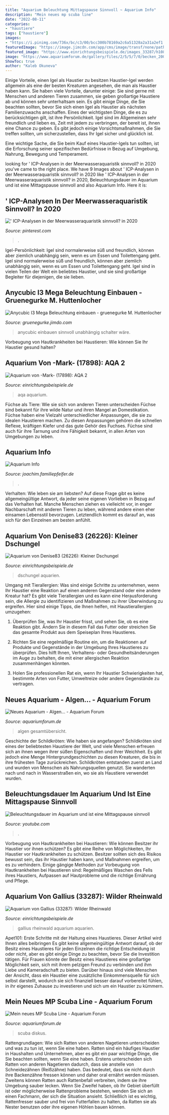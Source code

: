 ```yaml
---
title: "Aquarium Beleuchtung Mittagspause Sinnvoll ~ Aquarium Info"
description: "Mein neues mp scuba line"
date: "2022-08-11"
categories:
- "haustiere"
tags: ["haustiere"]
images:
- "https://i.pinimg.com/736x/bc/c3/00/bcc300b78169a2c6a51328a2a31a2ef1.jpg"
featuredImage: "https://image.jimcdn.com/app/cms/image/transf/none/path/s80e4157b66c8e75c/image/i431b7164bde58eca/version/1532932692/image.jpg"
featured_image: "https://www.einrichtungsbeispiele.de/images_33287/h1080_w1920/linke-solitaerwurzel-mit-farnen__41ed500cdd3d7348911e3dfd6a13c3cf.jpg"
image: "https://www.aquariumforum.de/gallery/files/2/5/5/7/0/becken_2007_06_08_pic_08-med.jpg"
ShowToc: true
author: "Kaleb Okuneva"
---
```



Einige Vorteile, einen Igel als Haustier zu besitzen
Haustier-Igel werden allgemein als eine der besten Kreaturen angesehen, die man als Haustier haben kann. Sie haben viele Vorteile, darunter einige: Sie sind gerne mit Menschen und anderen Tieren zusammen, sie geben großartige Haustiere ab und können sehr unterhaltsam sein.
Es gibt einige Dinge, die Sie beachten sollten, bevor Sie sich einen Igel als Haustier als nächsten Familienzuwachs anschaffen. Eines der wichtigsten Dinge, die es zu berücksichtigen gilt, ist ihre Persönlichkeit. Igel sind im Allgemeinen sehr freundlich und lieben es, Zeit mit jedem zu verbringen, der bereit ist, ihnen eine Chance zu geben. Es gibt jedoch einige Vorsichtsmaßnahmen, die Sie treffen sollten, um sicherzustellen, dass Ihr Igel sicher und glücklich ist.

Eine wichtige Sache, die Sie beim Kauf eines Haustier-Igels tun sollten, ist die Erforschung seiner spezifischen Bedürfnisse in Bezug auf Umgebung, Nahrung, Bewegung und Temperament.

	

		
looking for &#039; ICP-Analysen in der Meerwasseraquaristik sinnvoll? in 2020 you've came to the right place. We have 9 Images about &#039; ICP-Analysen in der Meerwasseraquaristik sinnvoll? in 2020 like &#039; ICP-Analysen in der Meerwasseraquaristik sinnvoll? in 2020, Beleuchtungsdauer im Aquarium und ist eine Mittagspause sinnvoll and also Aquarium Info. Here it is:
		
    
## &#039; ICP-Analysen In Der Meerwasseraquaristik Sinnvoll? In 2020

<img loading=lazy src="https://i.pinimg.com/736x/bc/c3/00/bcc300b78169a2c6a51328a2a31a2ef1.jpg" onerror="this.onerror=null;this.src='https://tse4.mm.bing.net/th?id=OIP._UoZyAJAPw7Z6goG-br8ywHaHb&amp;pid=15.1';" alt="&#039; ICP-Analysen in der Meerwasseraquaristik sinnvoll? in 2020">

_Source: pinterest.com_

>. 

	

Igel-Persönlichkeit: Igel sind normalerweise süß und freundlich, können aber ziemlich unabhängig sein, wenn es um Essen und Toilettengang geht.
Igel sind normalerweise süß und freundlich, können aber ziemlich unabhängig sein, wenn es um Essen und Toilettengang geht. Igel sind in vielen Teilen der Welt ein beliebtes Haustier, und sie sind großartige Begleiter für diejenigen, die sie lieben.

    
## Anycubic I3 Mega Beleuchtung Einbauen - Gruenegurke M. Huttenlocher

<img loading=lazy src="https://image.jimcdn.com/app/cms/image/transf/none/path/s80e4157b66c8e75c/image/i431b7164bde58eca/version/1532932692/image.jpg" onerror="this.onerror=null;this.src='https://tse2.mm.bing.net/th?id=OIP.z9nnwkQLkwZsp5SM2OBhdQHaFj&amp;pid=15.1';" alt="Anycubic I3 Mega Beleuchtung einbauen - gruenegurke M. Huttenlocher">

_Source: gruenegurke.jimdo.com_

>anycubic einbauen sinnvoll unabhängig schalter wäre. 

	

Vorbeugung von Hautkrankheiten bei Haustieren: Wie können Sie Ihr Haustier gesund halten?

    
## Aquarium Von -Mark- (17898): AQA 2

<img loading=lazy src="https://www.einrichtungsbeispiele.de/images_17898/h1080_w1920/technik-im-aquarium-aqa-2__d67bd1940b2659f9bc30439d8fa1c9a7.jpg" onerror="this.onerror=null;this.src='https://tse1.mm.bing.net/th?id=OIP.-1JGeozpukBqK5WbZIA9PwHaFj&amp;pid=15.1';" alt="Aquarium von -Mark- (17898): AQA 2">

_Source: einrichtungsbeispiele.de_

>aqa aquarium. 

	

Füchse als Tiere: Wie sie sich von anderen Tieren unterscheiden
Füchse sind bekannt für ihre wilde Natur und ihren Mangel an Domestikation. Füchse haben eine Vielzahl unterschiedlicher Anpassungen, die sie zu idealen Haustieren machen. Zu diesen Anpassungen gehören die schnellen Reflexe, kräftigen Kiefer und das gute Gehör des Fuchses. Füchse sind auch für ihre Tarnung und ihre Fähigkeit bekannt, in allen Arten von Umgebungen zu leben.

    
## Aquarium Info

<img loading=lazy src="http://joachim.familiepfeifer.de/bilder/aquarium/Aquarium.jpg" onerror="this.onerror=null;this.src='https://tse4.mm.bing.net/th?id=OIP.a7BslsMvPt-zpwIftb3nYQHaC9&amp;pid=15.1';" alt="Aquarium Info">

_Source: joachim.familiepfeifer.de_

>. 

	

Verhalten: Wie leben sie am liebsten?
Auf diese Frage gibt es keine allgemeingültige Antwort, da jeder seine eigenen Vorlieben in Bezug auf das Verhalten hat. Manche Menschen ziehen es vielleicht vor, in enger Nachbarschaft mit anderen Tieren zu leben, während andere einen eher einsamen Lebensstil bevorzugen. Letztendlich kommt es darauf an, was sich für den Einzelnen am besten anfühlt.

    
## Aquarium Von Denise83 (26226): Kleiner Dschungel

<img loading=lazy src="https://www.einrichtungsbeispiele.de/16to9/w250/images_26226/02250f0f0801776ddc8b845ba64747fa.jpg" onerror="this.onerror=null;this.src='https://tse3.mm.bing.net/th?id=OIP.FvNd-uG0OVuBvd-V2lFozwAAAA&amp;pid=15.1';" alt="Aquarium von Denise83 (26226): Kleiner Dschungel">

_Source: einrichtungsbeispiele.de_

>dschungel aquarien. 

	

Umgang mit Tierallergien: Was sind einige Schritte zu unternehmen, wenn Ihr Haustier eine Reaktion auf einen anderen Gegenstand oder eine andere Kreatur hat?
Es gibt viele Tierallergien und es kann eine Herausforderung sein, die Allergie zu identifizieren und Maßnahmen zu ihrer Überwindung zu ergreifen. Hier sind einige Tipps, die Ihnen helfen, mit Haustierallergien umzugehen:
1. Überprüfen Sie, was Ihr Haustier frisst, und sehen Sie, ob es eine Reaktion gibt. Ändern Sie in diesem Fall das Futter oder streichen Sie das gesamte Produkt aus dem Speiseplan Ihres Haustieres.

2. Richten Sie eine regelmäßige Routine ein, um die Reaktionen auf Produkte und Gegenstände in der Umgebung Ihres Haustieres zu überprüfen. Dies hilft Ihnen, Verhaltens- oder Gesundheitsänderungen im Auge zu behalten, die mit einer allergischen Reaktion zusammenhängen könnten.

3. Holen Sie professionellen Rat ein, wenn Ihr Haustier Schwierigkeiten hat, bestimmte Arten von Futter, Umweltreize oder andere Gegenstände zu vertragen.

    
## Neues Aquarium - Algen... - Aquarium Forum

<img loading=lazy src="http://www.aquariumforum.de/gallery/files/4/3/6/0/3/img_0047klein-med.jpg" onerror="this.onerror=null;this.src='https://tse1.mm.bing.net/th?id=OIP.N_PFstwOgmRKIRK8EogeCAHaFj&amp;pid=15.1';" alt="Neues Aquarium - Algen... - Aquarium Forum">

_Source: aquariumforum.de_

>algen gesamtübersicht. 

	

Geschichte der Schildkröten: Wie haben sie angefangen?
Schildkröten sind eines der beliebtesten Haustiere der Welt, und viele Menschen erfreuen sich an ihnen wegen ihrer süßen Eigenschaften und ihrer Weichheit. Es gibt jedoch eine Menge Hintergrundgeschichten zu diesen Kreaturen, die bis in ihre frühesten Tage zurückreichen. Schildkröten entstanden zuerst an Land und wurden von Menschen als Nahrungsquellen genutzt. Sie wanderten nach und nach in Wasserstraßen ein, wo sie als Haustiere verwendet wurden.

    
## Beleuchtungsdauer Im Aquarium Und Ist Eine Mittagspause Sinnvoll

<img loading=lazy src="https://i.ytimg.com/vi/RLF-jtd_ZxQ/maxresdefault.jpg" onerror="this.onerror=null;this.src='https://tse3.mm.bing.net/th?id=OIP.4tEyBKV-vBx5Gz1_w00v_gHaEK&amp;pid=15.1';" alt="Beleuchtungsdauer im Aquarium und ist eine Mittagspause sinnvoll">

_Source: youtube.com_

>. 

	

Vorbeugung von Hautkrankheiten bei Haustieren: Wie können Besitzer ihr Haustier vor ihnen schützen?
Es gibt eine Reihe von Möglichkeiten, Ihr Haustier vor Hautkrankheiten zu schützen. Besitzer sollten sich des Risikos bewusst sein, das ihr Haustier haben kann, und Maßnahmen ergreifen, um es zu verhindern. Einige gängige Methoden zur Vorbeugung von Hautkrankheiten bei Haustieren sind: Regelmäßiges Waschen des Fells ihres Haustiers, Aufpassen auf Hautprobleme und die richtige Ernährung und Pflege.

    
## Aquarium Von Gallius (33287): Wilder Rheinwald

<img loading=lazy src="https://www.einrichtungsbeispiele.de/images_33287/h1080_w1920/linke-solitaerwurzel-mit-farnen__41ed500cdd3d7348911e3dfd6a13c3cf.jpg" onerror="this.onerror=null;this.src='https://tse1.mm.bing.net/th?id=OIP.Cq-UH_v3HoMdyspFexVQVQHaE5&amp;pid=15.1';" alt="Aquarium von Gallius (33287): Wilder Rheinwald">

_Source: einrichtungsbeispiele.de_

>gallius rheinwald aquarium aquarien. 

	

Apet101: Erste Schritte mit der Haltung eines Haustieres. Dieser Artikel wird Ihnen alles beibringen
Es gibt keine allgemeingültige Antwort darauf, ob der Besitz eines Haustieres für jeden Einzelnen die richtige Entscheidung ist oder nicht, aber es gibt einige Dinge zu beachten, bevor Sie die Investition tätigen. Für Frauen könnte der Besitz eines Haustieres eine großartige Möglichkeit sein, sich mit ihrem pelzigen Freund zu verbinden und ihm Liebe und Kameradschaft zu bieten. Darüber hinaus sind viele Menschen der Ansicht, dass ein Haustier eine zusätzliche Einkommensquelle für sich selbst darstellt, wodurch sie sich finanziell besser darauf vorbereitet fühlen, in ihr eigenes Zuhause zu investieren und sich um ein Haustier zu kümmern.

    
## Mein Neues MP Scuba Line - Aquarium Forum

<img loading=lazy src="https://www.aquariumforum.de/gallery/files/2/5/5/7/0/becken_2007_06_08_pic_08-med.jpg" onerror="this.onerror=null;this.src='https://tse3.mm.bing.net/th?id=OIP.3MFi-okSsq4qfwRigcGkawHaFj&amp;pid=15.1';" alt="Mein neues MP Scuba Line - Aquarium Forum">

_Source: aquariumforum.de_

>scuba diskus. 

	

Rattengrundlagen: Wie sich Ratten von anderen Nagetieren unterscheiden und was zu tun ist, wenn Sie eine haben.
Ratten sind ein häufiges Haustier in Haushalten und Unternehmen, aber es gibt ein paar wichtige Dinge, die Sie beachten sollten, wenn Sie eine haben. Erstens unterscheiden sich Ratten von anderen Nagetieren dadurch, dass sie anstelle von Schneidezähnen (Reißzähne) haben. Das bedeutet, dass sie nicht durch ihre Backenzähne fressen können und daher oral ernährt werden müssen. Zweitens können Ratten auch Rattenbefall verbreiten, indem sie ihre Umgebung sauber lecken. Wenn Sie Zweifel haben, ob Ihr Gebiet überfüllt ist oder möglicherweise Rattenprobleme bestehen, wenden Sie sich an einen Fachmann, der sich die Situation ansieht. Schließlich ist es wichtig, Rattenfresser sauber und frei von Futterfallen zu halten, da Ratten sie als Nester benutzen oder ihre eigenen Höhlen bauen können.

